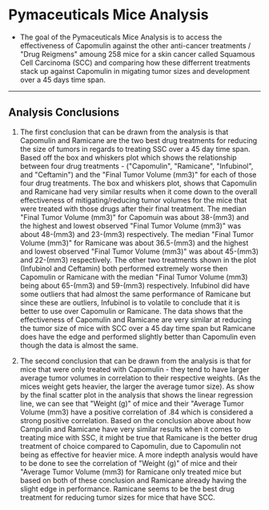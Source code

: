 # Pymaceuticals Mice Analysis
- The goal of the Pymaceuticals Mice Analysis is to access the effectiveness of Capomulin against the other anti-cancer treatments / "Drug Reigmens" amoung 258 mice for a skin cancer called Squamous Cell Carcinoma (SCC) and comparing how these differrent treatments stack up against Capomulin in migating tumor sizes and development over a 45 days time span.
---

## Analysis Conclusions
1) The first conclusion that can be drawn from the analysis is that Capomulin and Ramicane are the two best drug treatments for reducing the size of tumors in regards to treating SSC over a 45 day time span. Based off the box and whiskers plot which shows the relationship between four drug treatments - ("Capomulin", "Ramicane", "Infubinol", and "Ceftamin") and the "Final Tumor Volume (mm3)" for each of those four drug treatments. The box and whiskers plot, shows that Capomulin and Ramicane had very similar results when it come down to the overall effectiveness of mitigating/reducing tumor volumes for the mice that were treated with those drugs after their final treatment. The median "Final Tumor Volume (mm3)" for Capomuin was about 38-(mm3) and the highest and lowest observed "Final Tumor Volume (mm3)" was about 48-(mm3) and 23-(mm3) respectively. The median "Final Tumor Volume (mm3)" for Ramicane was about 36.5-(mm3) and the highest and lowest observed "Final Tumor Volume (mm3)" was about 45-(mm3) and 22-(mm3) respectively. The other two treatments shown in the plot (Infubinol and Ceftamin) both performed extremely worse then Capomulin or Ramicane with the median "Final Tumor Volume (mm3) being about 65-(mm3) and 59-(mm3) respectively. Infubinol did have some outliers that had almost the same performance of Ramicane but since these are outliers, Infubinol is to volatile to conclude that it is better to use over Capomulin or Ramicane. The data shows that the effectiveness of Capomulin and Ramicane are very similar at reducing the tumor size of mice with SCC over a 45 day time span but Ramicane does have the edge and performed slightly better than Capomulin even though the data is almost the same.

2) The second conclusion that can be drawn from the analysis is that for mice that were only treated with Capomulin - they tend to have larger average tumor volumes in correlation to their respective weights. (As the mices weight gets heavier, the larger the average tumor size). As show by the final scatter plot in the analysis that shows the linear regression line, we can see that "Weight (g)" of mice and their "Average Tumor Volume (mm3) have a positive correlation of .84 which is considered a strong positive correlation. Based on the conclusion above about how Campulin and Ramicane have very similar results when it comes to treating mice with SSC, it might be true that Ramicane is the better drug treatment of choice compared to Capomulin, due to Capomulin not being as effective for heavier mice. A more indepth analysis would have to be done to see the correlation of "Weight (g)" of mice and their "Average Tumor Volume (mm3) for Ramicane only treated mice but based on both of these conclusion and Ramicane already having the slight edge in performance. Ramicane seems to be the best drug treatment for reducing tumor sizes for mice that have SCC. 
